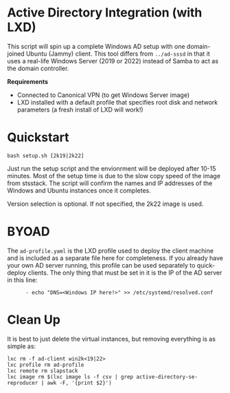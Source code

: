 # Active Directory Integration (with LXD)
This script will spin up a complete Windows AD setup with one domain-joined Ubuntu (Jammy) client. This tool differs from `../ad-sssd` in that it uses a real-life Windows Server (2019 or 2022) instead of Samba to act as the domain controller. 

**Requirements**
- Connected to Canonical VPN (to get Windows Server image)
- LXD installed with a default profile that specifies root disk and network parameters (a fresh install of LXD will work!)

# Quickstart
```
bash setup.sh [2k19|2k22]
```
Just run the setup script and the envionrment will be deployed after 10-15 minutes. Most of the setup time is due to the slow copy speed of the image from stsstack. The script will confirm the names and IP addresses of the Windows and Ubuntu instances once it completes.

Version selection is optional. If not specified, the 2k22 image is used.

# BYOAD

The `ad-profile.yaml` is the LXD profile used to deploy the client machine and is included as a separate file here for completeness. If you already have your own AD server running, this profile can be used separately to quick-deploy clients. The only thing that must be set in it is the IP of the AD server in this line:

```
      - echo "DNS=<Windows IP here!>" >> /etc/systemd/resolved.conf
```

# Clean Up
It is best to just delete the virtual instances, but removing everything is as simple as:
```
lxc rm -f ad-client win2k<19|22>
lxc profile rm ad-profile
lxc remote rm slapstack
lxc image rm $(lxc image ls -f csv | grep active-directory-se-reproducer | awk -F, '{print $2}')
```
